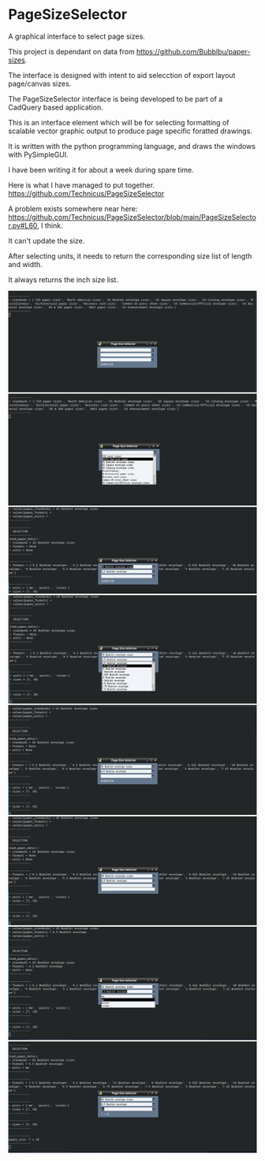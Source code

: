 # PageSizeSelector
A graphical interface to select page sizes.

This project is dependant on data from https://github.com/Bubblbu/paper-sizes.

The interface is designed with intent to aid selecction of export layout page/canvas sizes.

The PageSizeSelector interface is being developed to be part of a CadQuery based application.

This is an interface element which will be for selecting formatting of scalable vector graphic output to produce page specific foratted drawings.

It is written with the python programming language, and draws the windows with PySimpleGUI.

I have been writing it for about a week during spare time.

Here is what I have managed to put together.
https://github.com/Technicus/PageSizeSelector

A problem exists somewhere near here: https://github.com/Technicus/PageSizeSelector/blob/main/PageSizeSelector.py#L60, I think.

It can't update the size.

After selecting units, it needs to return the corresponding size list of length and width.

It always returns the inch size list.


![-](./screenshots/Screenshot_20221001_173403.png)
![-](./screenshots/Screenshot_20221001_173535.png)
![-](./screenshots/Screenshot_20221001_173635.png)
![-](./screenshots/Screenshot_20221001_173726.png)
![-](./screenshots/Screenshot_20221001_173816.png)
![-](./screenshots/Screenshot_20221001_173858.png)
![-](./screenshots/Screenshot_20221001_173936.png)
![-](./screenshots/Screenshot_20221001_174036.png)

